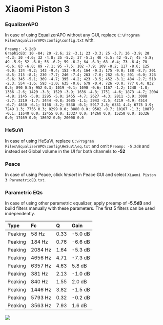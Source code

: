 # Xiaomi Piston 3

### EqualizerAPO
In case of using EqualizerAPO without any GUI, replace `C:\Program Files\EqualizerAPO\config\config.txt`
with:
```
Preamp: -5.2dB
GraphicEQ: 10 -84; 20 -2.6; 22 -3.1; 23 -3.3; 25 -3.7; 26 -3.9; 28 -4.3; 30 -4.6; 32 -4.8; 35 -5.2; 37 -5.3; 40 -5.5; 42 -5.7; 45 -5.8; 49 -5.9; 52 -6.0; 56 -6.2; 59 -6.2; 64 -6.3; 68 -6.4; 73 -6.4; 78 -6.6; 83 -6.8; 89 -7.1; 95 -7.5; 102 -7.9; 109 -8.2; 117 -8.6; 125 -9.0; 134 -9.2; 143 -9.4; 153 -9.4; 164 -9.3; 175 -9.0; 188 -8.7; 201 -8.5; 215 -8.1; 230 -7.7; 246 -7.4; 263 -7.0; 282 -6.5; 301 -6.0; 323 -5.6; 345 -5.1; 369 -4.7; 395 -4.2; 423 -3.5; 452 -3.1; 484 -2.7; 518 -2.3; 554 -1.6; 593 -1.0; 635 -0.6; 679 -0.4; 726 -0.0; 777 0.4; 832 0.5; 890 0.5; 952 0.3; 1019 -0.1; 1090 -0.6; 1167 -1.2; 1248 -1.8; 1336 -2.6; 1429 -3.3; 1529 -3.9; 1636 -4.3; 1751 -4.6; 1873 -4.7; 2004 -4.8; 2145 -5.0; 2295 -5.0; 2455 -4.7; 2627 -4.3; 2811 -3.9; 3008 -2.7; 3219 -1.7; 3444 -0.8; 3685 -1.1; 3943 -2.5; 4219 -4.9; 4514 -6.7; 4830 -6.1; 5168 -3.2; 5530 -0.1; 5917 2.8; 6331 4.4; 6775 3.9; 7249 1.3; 7756 0.3; 8299 0.0; 8880 0.0; 9502 -0.7; 10167 -1.3; 10879 -0.1; 11640 0.0; 12455 0.0; 13327 0.0; 14260 0.0; 15258 0.0; 16326 0.0; 17469 0.0; 18692 0.0; 20000 0.0
```

### HeSuVi
In case of using HeSuVi, replace `C:\Program Files\EqualizerAPO\config\HeSuVi\eq.txt` and omit `Preamp:
-5.2dB` and instead set Global volume in the UI for both channels to **-52**

### Peace
In case of using Peace, click *Import* in Peace GUI and select `Xiaomi Piston 3 ParametricEQ.txt`.

### Parametric EQs
In case of using other parametric equalizer, apply preamp of **-5.5dB** and build filters manually with
these parameters. The first 5 filters can be used independently.

| Type    | Fc      |    Q | Gain    |
|:--------|:--------|:-----|:--------|
| Peaking | 58 Hz   | 0.33 | -5.0 dB |
| Peaking | 184 Hz  | 0.76 | -6.6 dB |
| Peaking | 2084 Hz | 1.64 | -5.3 dB |
| Peaking | 4656 Hz | 4.71 | -7.3 dB |
| Peaking | 6357 Hz | 4.63 | 5.8 dB  |
| Peaking | 381 Hz  | 2.13 | -1.0 dB |
| Peaking | 840 Hz  | 1.55 | 2.0 dB  |
| Peaking | 1446 Hz | 3.82 | -1.5 dB |
| Peaking | 5793 Hz | 0.32 | -0.2 dB |
| Peaking | 3563 Hz | 7.93 | 1.6 dB  |

![](https://raw.githubusercontent.com/jaakkopasanen/AutoEq/master/results/innerfidelity/sbaf-serious/Xiaomi%20Piston%203/Xiaomi%20Piston%203.png)